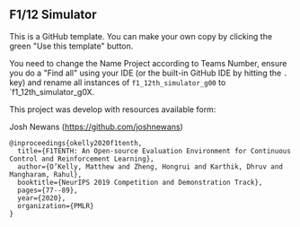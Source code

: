 ## F1/12 Simulator

This is a GitHub template. You can make your own copy by clicking the green "Use this template" button.

You need to change the Name Project according to Teams Number, ensure you do a "Find all" using your IDE (or the built-in GitHub IDE by hitting the `.` key) and rename all instances of `f1_12th_simulator_g00` to `f1_12th_simulator_g0X.

This project was develop with resources available form:

Josh Newans (https://github.com/joshnewans)

```
@inproceedings{okelly2020f1tenth,
  title={F1TENTH: An Open-source Evaluation Environment for Continuous Control and Reinforcement Learning},
  author={O’Kelly, Matthew and Zheng, Hongrui and Karthik, Dhruv and Mangharam, Rahul},
  booktitle={NeurIPS 2019 Competition and Demonstration Track},
  pages={77--89},
  year={2020},
  organization={PMLR}
}
```